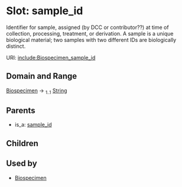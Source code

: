 
# Slot: sample_id


Identifier for sample, assigned (by DCC or contributor??) at time of collection, processing, treatment, or derivation. A sample is a unique biological material; two samples with two different IDs are biologically distinct.

URI: [include:Biospecimen_sample_id](https://w3id.org/include/Biospecimen_sample_id)


## Domain and Range

[Biospecimen](Biospecimen.md) &#8594;  <sub>1..1</sub> [String](types/String.md)

## Parents

 *  is_a: [sample_id](sample_id.md)

## Children


## Used by

 * [Biospecimen](Biospecimen.md)
